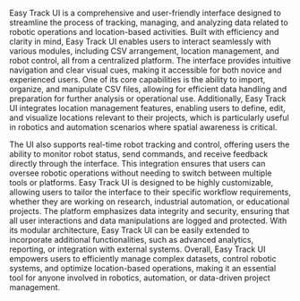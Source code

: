 Easy Track UI is a comprehensive and user-friendly interface designed to streamline the process of tracking, managing, and analyzing data related to robotic operations and location-based activities. Built with efficiency and clarity in mind, Easy Track UI enables users to interact seamlessly with various modules, including CSV arrangement, location management, and robot control, all from a centralized platform. The interface provides intuitive navigation and clear visual cues, making it accessible for both novice and experienced users. One of its core capabilities is the ability to import, organize, and manipulate CSV files, allowing for efficient data handling and preparation for further analysis or operational use. Additionally, Easy Track UI integrates location management features, enabling users to define, edit, and visualize locations relevant to their projects, which is particularly useful in robotics and automation scenarios where spatial awareness is critical.

The UI also supports real-time robot tracking and control, offering users the ability to monitor robot status, send commands, and receive feedback directly through the interface. This integration ensures that users can oversee robotic operations without needing to switch between multiple tools or platforms. Easy Track UI is designed to be highly customizable, allowing users to tailor the interface to their specific workflow requirements, whether they are working on research, industrial automation, or educational projects. The platform emphasizes data integrity and security, ensuring that all user interactions and data manipulations are logged and protected. With its modular architecture, Easy Track UI can be easily extended to incorporate additional functionalities, such as advanced analytics, reporting, or integration with external systems. Overall, Easy Track UI empowers users to efficiently manage complex datasets, control robotic systems, and optimize location-based operations, making it an essential tool for anyone involved in robotics, automation, or data-driven project management.

